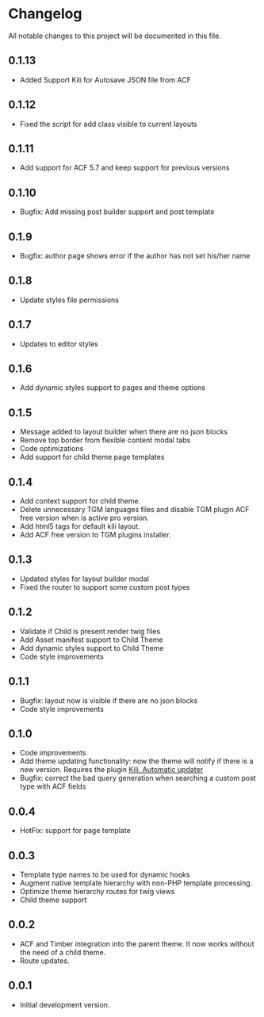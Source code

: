 # Changelog
All notable changes to this project will be documented in this file.

## 0.1.13
  * Added Support Kili for Autosave JSON file from ACF

## 0.1.12
  * Fixed the script for add class visible to current layouts

## 0.1.11
  * Add support for ACF 5.7 and keep support for previous versions

## 0.1.10
  * Bugfix: Add missing post builder support and post template

## 0.1.9
  * Bugfix: author page shows error if the author has not set his/her name

## 0.1.8
  * Update styles file permissions

## 0.1.7
  * Updates to editor styles

## 0.1.6
  * Add dynamic styles support to pages and theme options

## 0.1.5
  * Message added to layout builder when there are no json blocks
  * Remove top border from flexible content modal tabs
  * Code optimizations
  * Add support for child theme page templates
## 0.1.4
  * Add context support for child theme.
  * Delete unnecessary TGM languages files and disable TGM plugin ACF free version when is active pro version.
  * Add html5 tags for default kili layout.
  * Add ACF free version to TGM plugins installer.
## 0.1.3
  * Updated styles for layout builder modal
  * Fixed the router to support some custom post types
## 0.1.2
  * Validate if Child is present render twig files
  * Add Asset manifest support to Child Theme
  * Add dynamic styles support to Child Theme
  * Code style improvements
## 0.1.1
  * Bugfix: layout now is visible if there are no json blocks
  * Code style improvements
## 0.1.0
  * Code improvements
  * Add theme updating functionality: now the theme will notify if there is a new version. Requires the plugin [Kili. Automatic updater](https://github.com/fabolivark/kili-automatic-updater)
  * Bugfix: correct the bad query generation when searching a custom post type with ACF fields
## 0.0.4
  * HotFix: support for page template
## 0.0.3
  * Template type names to be used for dynamic hooks
  * Augment native template hierarchy with non-PHP template processing.
  * Optimize theme hierarchy routes for twig views
  * Child theme support
## 0.0.2
  * ACF and Timber integration into the parent theme. It now works without the need of a child theme.
  * Route updates.
## 0.0.1
  * Initial development version.
